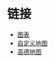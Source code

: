 # 链接

- [图表](https://www.chartjs.org/)
- [自定义地图](https://lbs.amap.com/dev/mapstyle/index)
- [高德地图](https://lbs.amap.com/api/javascript-api/summary)
